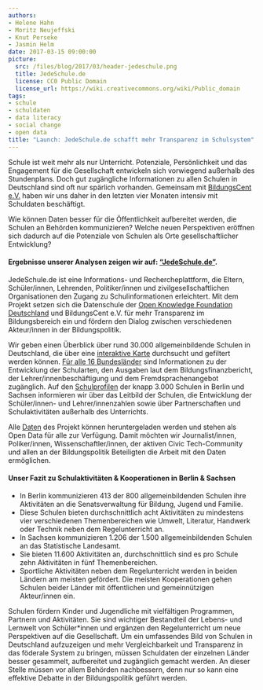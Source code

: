 ```yaml
---
authors: 
- Helene Hahn
- Moritz Neujeffski
- Knut Perseke
- Jasmin Helm
date: 2017-03-15 09:00:00
picture:
  src: /files/blog/2017/03/header-jedeschule.png
  title: JedeSchule.de
  license: CC0 Public Domain
  license_url: https://wiki.creativecommons.org/wiki/Public_domain
tags:
- schule
- schuldaten
- data literacy
- social change
- open data
title: "Launch: JedeSchule.de schafft mehr Transparenz im Schulsystem"
--- 
```


Schule ist weit mehr als nur Unterricht. Potenziale, Persönlichkeit und das Engagement für die Gesellschaft entwickeln sich vorwiegend außerhalb des Stundenplans. Doch gut zugängliche Informationen zu allen Schulen in Deutschland sind oft nur spärlich vorhanden. Gemeinsam mit [BildungsCent e.V.](https://bildungscent.de) haben wir uns daher in den letzten vier Monaten intensiv mit Schuldaten beschäftigt.

Wie können Daten besser für die Öffentlichkeit aufbereitet werden, die Schulen an Behörden kommunizieren? Welche neuen Perspektiven eröffnen sich dadurch auf die Potenziale von Schulen als Orte gesellschaftlicher Entwicklung? 

#### Ergebnisse unserer Analysen zeigen wir auf: [“JedeSchule.de”](https://jedeschule.de).

JedeSchule.de ist eine Informations- und Recherche­plattform, die Eltern, Schüler/innen, Lehrenden, Politiker/innen und zivilgesellschaftlichen Organisationen den Zugang zu Schulinformationen erleichtert. Mit dem Projekt setzen sich die Datenschule der [Open Knowledge Foundation Deutschland](https://okfn.de) und BildungsCent e.V. für mehr Transparenz im Bildungsbereich ein und fördern den Dialog zwischen verschiedenen Akteur/innen in der Bildungspolitik.

Wir geben einen Überblick über rund 30.000 allgemeinbildende Schulen in Deutschland, die über eine [interaktive Karte](https://jedeschule.de/schulen/) durchsucht und gefiltert werden können. [Für alle 16 Bundesländer](https://jedeschule.de/schulsystem) sind Informationen zu der Entwicklung der Schularten, den Ausgaben laut dem Bildungsfinanzbericht, der Lehrer/innenbeschäftigung und dem Fremdsprachenangebot zugänglich. Auf den [Schulprofilen](https://jedeschule.de/schulprofile/) der knapp 3.000 Schulen in Berlin und Sachsen informieren wir über das Leitbild der Schulen, die Entwicklung der Schüler/innen- und Lehrer/innenzahlen sowie über Partnerschaften und Schulaktivitäten außerhalb des Unterrichts. 

Alle [Daten](https://jedeschule.de/daten/) des Projekt können heruntergeladen werden und stehen als Open Data für alle zur Verfügung. Damit möchten wir Journalist/innen, Poliker/innen, Wissenschaftler/innen, der aktiven Civic Tech-Community und allen an der Bildungspolitik Beteiligten die Arbeit mit den Daten ermöglichen.

#### Unser Fazit zu Schulaktivitäten & Kooperationen in Berlin & Sachsen

* In Berlin kommunizieren 413 der 800 allgemeinbildenden Schulen ihre Aktivitäten an die Senatsverwaltung für Bildung, Jugend und Familie. 
* Diese Schulen bieten durchschnittlich acht Aktivitäten zu mindestens vier verschiedenen Themenbereichen wie Umwelt, Literatur, Handwerk oder Technik neben dem Regelunterricht an. 
* In Sachsen kommunizieren 1.206 der 1.500 allgemeinbildenden Schulen an das Statistische Landesamt. 
* Sie bieten 11.600 Aktivitäten an, durchschnittlich sind es pro Schule zehn Aktivitäten in fünf Themenbereichen. 
* Sportliche Aktivitäten neben dem Regelunterricht werden in beiden Ländern am meisten gefördert. Die meisten Kooperationen gehen Schulen beider Länder mit öffentlichen und gemeinnützigen Akteur/innen ein.

Schulen fördern Kinder und Jugendliche mit vielfältigen Programmen, Partnern und Aktivitäten. Sie sind wichtiger Bestandteil der Lebens- und Lernwelt von Schüler*innen und ergänzen den Regelunterricht um neue Perspektiven auf die Gesellschaft. Um ein umfassendes Bild von Schulen in Deutschland aufzuzeigen und mehr Vergleichbarkeit und Transparenz in das föderale System zu bringen, müssen Schuldaten der einzelnen Länder besser gesammelt, aufbereitet und zugänglich gemacht werden. An dieser Stelle müssen vor allem Behörden nachbessern, denn nur so kann eine effektive Debatte in der Bildungspolitik geführt werden.
